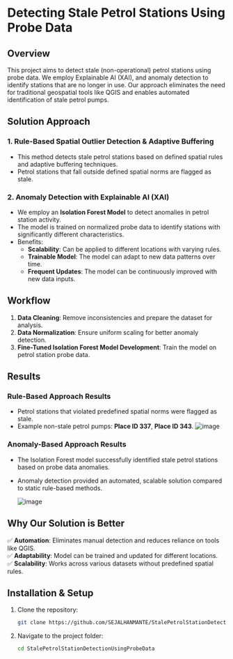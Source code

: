 # Detecting Stale Petrol Stations Using Probe Data

## Overview
This project aims to detect stale (non-operational) petrol stations using probe data. We employ Explainable AI (XAI), and anomaly detection to identify stations that are no longer in use. Our approach eliminates the need for traditional geospatial tools like QGIS and enables automated identification of stale petrol pumps.

## Solution Approach
### 1. **Rule-Based Spatial Outlier Detection & Adaptive Buffering**
   - This method detects stale petrol stations based on defined spatial rules and adaptive buffering techniques.
   - Petrol stations that fall outside defined spatial norms are flagged as stale.

### 2. **Anomaly Detection with Explainable AI (XAI)**
   - We employ an **Isolation Forest Model** to detect anomalies in petrol station activity.
   - The model is trained on normalized probe data to identify stations with significantly different characteristics.
   - Benefits:
     - **Scalability**: Can be applied to different locations with varying rules.
     - **Trainable Model**: The model can adapt to new data patterns over time.
     - **Frequent Updates**: The model can be continuously improved with new data inputs.

## Workflow
1. **Data Cleaning**: Remove inconsistencies and prepare the dataset for analysis.
2. **Data Normalization**: Ensure uniform scaling for better anomaly detection.
3. **Fine-Tuned Isolation Forest Model Development**: Train the model on petrol station probe data.

## Results
### **Rule-Based Approach Results**
- Petrol stations that violated predefined spatial norms were flagged as stale.
- Example non-stale petrol pumps: **Place ID 337**, **Place ID 343**.
![image](https://github.com/user-attachments/assets/e82cc31b-4793-4a2c-9ddd-5f288203c48c)


### **Anomaly-Based Approach Results**
- The Isolation Forest model successfully identified stale petrol stations based on probe data anomalies.
- Anomaly detection provided an automated, scalable solution compared to static rule-based methods.

  ![image](https://github.com/user-attachments/assets/773611f6-5023-40a9-9458-2e853bf04d46)


## Why Our Solution is Better
✅ **Automation**: Eliminates manual detection and reduces reliance on tools like QGIS.  
✅ **Adaptability**: Model can be trained and updated for different locations.  
✅ **Scalability**: Works across various datasets without predefined spatial rules.  


## Installation & Setup
1. Clone the repository:
   ```sh
   git clone https://github.com/SEJALHANMANTE/StalePetrolStationDetectionUsingProbeData.git
   ```
2. Navigate to the project folder:
   ```sh
   cd StalePetrolStationDetectionUsingProbeData
   ```






